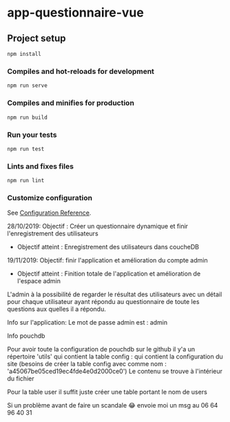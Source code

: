 # app-questionnaire-vue

## Project setup
```
npm install
```

### Compiles and hot-reloads for development
```
npm run serve
```

### Compiles and minifies for production
```
npm run build
```

### Run your tests
```
npm run test
```

### Lints and fixes files
```
npm run lint
```

### Customize configuration
See [Configuration Reference](https://cli.vuejs.org/config/).

28/10/2019:
Objectif : Créer un questionnaire dynamique et finir l'enregistrement des utilisateurs
- Objectif atteint : Enregistrement des utilisateurs dans coucheDB

19/11/2019:
Objectif: finir l'application et amélioration du compte admin
- Objectif atteint : Finition totale de l'application et amélioration de l'espace admin

L'admin à la possibilité de regarder le résultat des utilisateurs avec un détail 
pour chaque utilisateur ayant répondu au questionnaire
de toute les questions aux quelles il a répondu.

Info sur l'application:
Le mot de passe admin est : admin

Info pouchdb

Pour avoir toute la configuration de pouchdb sur le github 
il y'a un répertoire 'utils' qui contient la table config : qui contient la configuration du site 
(besoins de créer la table config avec comme nom : 'a45067be05ced19ec4fde4e0d2000ce0')
Le contenu se trouve à l'intérieur du fichier

Pour la table user il suffit juste créer une table portant le nom de users

Si un problème avant de faire un scandale :joy: envoie moi un msg au 06 64 96 40 31